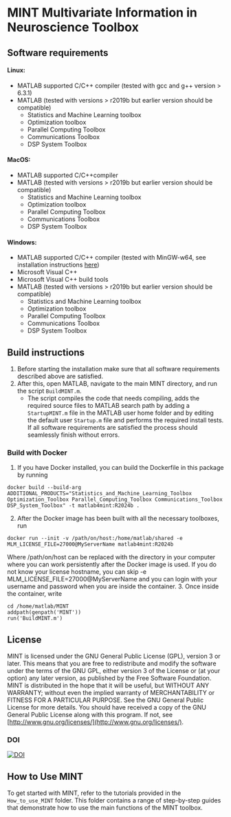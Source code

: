 # MINT Multivariate Information in Neuroscience Toolbox
## Software requirements
#### Linux:
- MATLAB supported C/C++ compiler (tested with gcc and g++ version > 6.3.1)
- MATLAB (tested with versions > r2019b but earlier version should be compatible)
  - Statistics and Machine Learning toolbox
  - Optimization toolbox
  - Parallel Computing Toolbox
  - Communications Toolbox
  - DSP System Toolbox

#### MacOS:
- MATLAB supported C/C++compiler
- MATLAB (tested with versions > r2019b but earlier version should be compatible)
  - Statistics and Machine Learning toolbox
  - Optimization toolbox
  - Parallel Computing Toolbox
  - Communications Toolbox
  - DSP System Toolbox

#### Windows:
- MATLAB supported C/C++ compiler (tested with MinGW-w64, see installation instructions [here](https://it.mathworks.com/matlabcentral/fileexchange/52848-matlab-support-for-mingw-w64-c-c-compiler))
- Microsoft Visual C++
- Microsoft Visual C++ build tools
- MATLAB (tested with versions > r2019b but earlier version should be compatible)
  - Statistics and Machine Learning toolbox
  - Optimization toolbox
  - Parallel Computing Toolbox
  - Communications Toolbox
  - DSP System Toolbox

## Build instructions
1. Before starting the installation make sure that all software requirements described above are satisfied.
2. After this, open MATLAB, navigate to the main MINT directory, and run the script `BuildMINT.m`.
    - The script compiles the code that needs compiling, adds the required source files to MATLAB search path by adding a `StartupMINT.m` file in the MATLAB user home folder and by editing the default user `Startup.m` file and performs the required install tests. If all software requirements are satisfied the process should seamlessly finish without errors.
    
### Build with Docker
1. If you have Docker installed, you can build the Dockerfile in this package by running 
``` 
docker build --build-arg ADDITIONAL_PRODUCTS="Statistics_and_Machine_Learning_Toolbox Optimization_Toolbox Parallel_Computing_Toolbox Communications_Toolbox DSP_System_Toolbox" -t matlab4mint:R2024b .
```
2. After the Docker image has been built with all the necessary toolboxes, run 
```
docker run --init -v /path/on/host:/home/matlab/shared -e MLM_LICENSE_FILE=27000@MyServerName matlab4mint:R2024b 
``` 
Where /path/on/host can be replaced with the directory in your computer where you can work persistently after the Docker image is used. If you do not know your license hostname, you can skip -e MLM_LICENSE_FILE=27000@MyServerName and you can login with your username and password when you are inside the container.
3. Once inside the container, write
```
cd /home/matlab/MINT
addpath(genpath('MINT'))
run('BuildMINT.m')
``` 

## License
MINT is licensed under the GNU General Public License (GPL), version 3 or later.
This means that you are free to redistribute and modify the software under the terms of the GNU GPL, either version 3 of the License or (at your option) any later version, as published by the Free Software Foundation.
MINT is distributed in the hope that it will be useful, but WITHOUT ANY WARRANTY; without even the implied warranty of MERCHANTABILITY or FITNESS FOR A PARTICULAR PURPOSE. See the GNU General Public License for more details.
You should have received a copy of the GNU General Public License along with this program. If not, see [http://www.gnu.org/licenses/](http://www.gnu.org/licenses/).

### DOI 
[![DOI](https://zenodo.org/badge/872930487.svg)](https://doi.org/10.5281/zenodo.13998526)

## How to Use MINT
To get started with MINT, refer to the tutorials provided in the `How_to_use_MINT` folder. This folder contains a range of step-by-step guides that demonstrate how to use the main functions of the MINT toolbox. 






